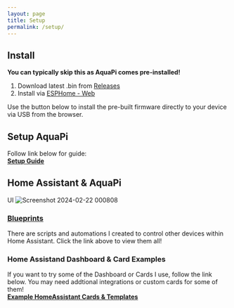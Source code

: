 ```yaml
---
layout: page
title: Setup
permalink: /setup/
---
```

## Install
**You can typically skip this as AquaPi comes pre-installed!**  
1. Download latest .bin from [Releases](https://github.com/TheRealFalseReality/aquapi/releases)  
2. Install via [ESPHome - Web](https://web.esphome.io/)  

Use the button below to install the pre-built firmware directly to your device via USB from the browser.  

<esp-web-install-button manifest="./manifest.json"></esp-web-install-button>  

<script type="module" src="https://unpkg.com/esp-web-tools@9.1.0/dist/web/install-button.js?module"></script>  

## Setup AquaPi
Follow link below for guide:  
<a href="https://github.com/TheRealFalseReality/aquapi/wiki/Setup-AquaPi" target="_blank"><b>Setup Guide</b></a>

## Home Assistant & AquaPi
UI
![Screenshot 2024-02-22 000808](https://github.com/TheRealFalseReality/aquapi/assets/106857076/e985df09-6e08-474d-aa9c-b4e803a5c20c)

### [Blueprints](https://github.com/TheRealFalseReality/aquapi/wiki/Blueprints)
There are scripts and automations I created to control other devices within Home Assistant. Click the link above to view them all!

### Home Assistand Dashboard & Card Examples
If you want to try some of the Dashboard or Cards I use, follow the link below. You may need addtional integrations or custom cards for some of them!  
<a href="https://github.com/TheRealFalseReality/aquapi/tree/187430491ea4f73817521e7c685bf6fce8c85b59/Home%20Assistant%20Cards%20%26%20Templates" target="_blank"><b>Example HomeAssistant Cards & Templates</b></a>
